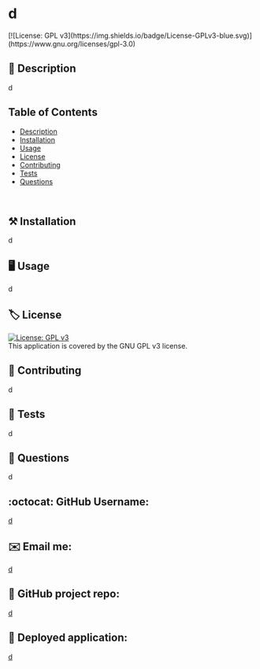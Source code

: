 
<h1 align="left">d</h1>
[![License: GPL v3](https://img.shields.io/badge/License-GPLv3-blue.svg)](https://www.gnu.org/licenses/gpl-3.0)
  
## 📖 Description
d
<br />

## Table of Contents
- [Description](#description)
- [Installation](#installation)
- [Usage](#usage)
- [License](#license)
- [Contributing](#contributing)
- [Tests](#tests)
- [Questions](#questions)
<br />

## ⚒️ Installation
d
<br />

## 🖥️ Usage
d
<br />

## 🏷️ License
[![License: GPL v3](https://img.shields.io/badge/License-GPLv3-blue.svg)](https://www.gnu.org/licenses/gpl-3.0)
<br />
This application is covered by the GNU GPL v3 license. 
<br />

## 🙏 Contributing
d
<br />

## 🧪 Tests
d
<br />

## 💭 Questions
d
<br />

## :octocat: GitHub Username:
[d](https://github.com/d)
<br />

## ✉️ Email me:
[d](mailto:d)
<br />

## 📁 GitHub project repo:
[d](d)
<br />

## 🔗 Deployed application:
[d](d)
<br />
